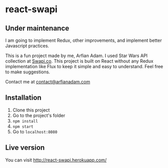 # react-swapi

## Under maintenance
I am going to implement Redux, other improvements, and implement better Javascript practices.

This is a fun project made by me, Arfian Adam. I used Star Wars API collection at [Swapi.co](http://swapi.co). This project is built on React without any Redux implementation like Flux to keep it simple and easy to understand. Feel free to make suggestions.

Contact me at [contact@arfianadam.com](mailto:contact@arfianadam.com "Contact me!")

## Installation

1. Clone this project
2. Go to the project's folder
3. ```npm install```
4. ```npm start```
5. Go to `localhost:8080`

## Live version
You can visit http://react-swapi.herokuapp.com/
